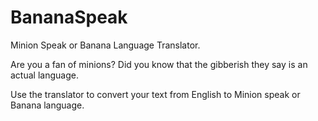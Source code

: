 # BananaSpeak
Minion Speak or Banana Language Translator.

Are you a fan of minions? Did you know that the gibberish they say is an actual language. 

Use the translator to convert your text from English to Minion speak or Banana language.

